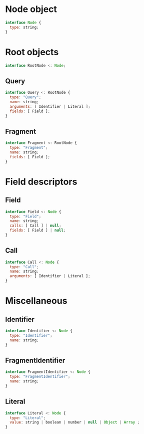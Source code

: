 # Node object

```js
interface Node {
  type: string;
}
```

# Root objects

```js
interface RootNode <: Node;
```

## Query

```js
interface Query <: RootNode {
  type: "Query";
  name: string;
  arguments: [ Identifier | Literal ];
  fields: [ Field ];
}

```

## Fragment

```js
interface Fragment <: RootNode {
  type: "Fragment";
  name: string;
  fields: [ Field ];
}
```

# Field descriptors

## Field

```js
interface Field <: Node {
  type: "Field";
  name: string;
  calls: [ Call ] | null;
  fields: [ Field ] | null;
}
```

## Call

```js
interface Call <: Node {
  type: "Call";
  name: string;
  arguments: [ Identifier | Literal ];
}
```

# Miscellaneous

## Identifier

```js
interface Identifier <: Node {
  type: "Identifier";
  name: string;
}
```

## FragmentIdentifier

```js
interface FragmentIdentifier <: Node {
  type: "FragmentIdentifier";
  name: string;
}
```

## Literal

```js
interface Literal <: Node {
  type: "Literal";
  value: string | boolean | number | null | Object | Array ;
}
```
